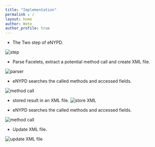 ```yaml
---
title: "Implementation"
permalink : /
layout: home
author: Wete
author_profile: true
---
```


* The Two step of eNYPD.

![step]({{site.baseurl}}/assets/images/eNYPD/1.png)

* Parse Facelets, extract a potential method call and create XML file.

![parser]({{site.baseurl}}/assets/images/eNYPD/2.png)

* eNYPD searches the called methods and accessed fields.

![method call]({{site.baseurl}}/assets/images/eNYPD/3.png)

* stored result  in an XML file.
![store XML]({{site.baseurl}}/assets/images/eNYPD/4.png)

* eNYPD searches the called methods and accessed fields.

![method call]({{site.baseurl}}/assets/images/eNYPD/5.png)

* Update XML file.


![update XML file]({{site.baseurl}}/assets/images/eNYPD/6.png)
